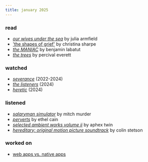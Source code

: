 ```yaml
---
title: january 2025
---
```


### read

- [*our wives under the sea*](https://us.macmillan.com/books/9781250229908/ourwivesunderthesea/) by julia armfield
- ['the shapes of grief'](https://yalereview.org/article/christina-sharpe-shapes-of-grief) by christina sharpe
- [*the MANIAC*](https://www.penguinrandomhouse.com/books/725022/the-maniac-by-benjamin-labatut/) by benjamin labatut
- [*the trees*](https://graywolfpress.org/books/trees) by percival everett

### watched

- [*severance*](https://www.imdb.com/title/tt11280740/) (2022-2024)
- [*the listeners*](https://www.imdb.com/title/tt31490551/) (2024)
- [*heretic*](https://letterboxd.com/film/heretic-2024/) (2024)

### listened

- [*salaryman simulator*](https://mypetflamingo.bandcamp.com/album/salary-man-simulator-executive-edition) by mitch murder
- [*perverts*](https://daughtersofcainrecords.bandcamp.com/album/perverts) by ethel cain
- [*selected ambient works volume ii*](https://aphextwin.bandcamp.com/album/selected-ambient-works-volume-ii) by aphex twin
- [*hereditary: original motion picture soundtrack*](https://www.colinstetson.com/store) by colin stetson

### worked on

- [web apps vs. native apps](/garden/15-web-apps-vs-native-apps)
